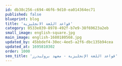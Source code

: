 ```yaml
---
id: db38c256-c694-46f6-9d10-ea014364ec71
published: false
blueprint: blog
title: 'قواعد اللغة الانجليزية'
category: 0533e839-8978-492f-b7e9-38f69623a2eb
small_image: english-square.jpg
main_image: english-1680180568.jpg
updated_by: 45bbdef4-30ec-4ee5-a2f6-dbc135b94cea
updated_at: 1695810302
order: 1000
seo_title: 'قواعد اللغة الإنجليزية - معهد بروليدرز'
---
```

